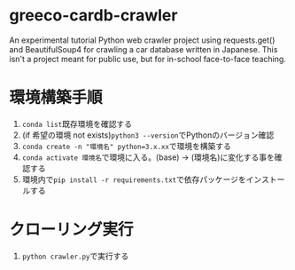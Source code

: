 # greeco-cardb-crawler
An experimental tutorial Python web crawler project using requests.get() and BeautifulSoup4 for crawling a car database written in Japanese. This isn't a project meant for public use, but for in-school face-to-face teaching.

# 環境構築手順
1. `conda list`既存環境を確認する
2. (if 希望の環境 not exists)`python3 --version`でPythonのバージョン確認
3. `conda create -n "環境名" python=3.x.xx`で環境を構築する
4. `conda activate 環境名`で環境に入る。(base) -> (環境名)に変化する事を確認する
5. 環境内で`pip install -r requirements.txt`で依存パッケージをインストールする

# クローリング実行
1. `python crawler.py`で実行する

